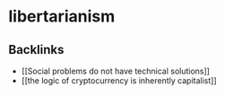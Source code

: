 # libertarianism



## Backlinks

-   [[Social problems do not have technical solutions]]
-   [[the logic of cryptocurrency is inherently capitalist]]
